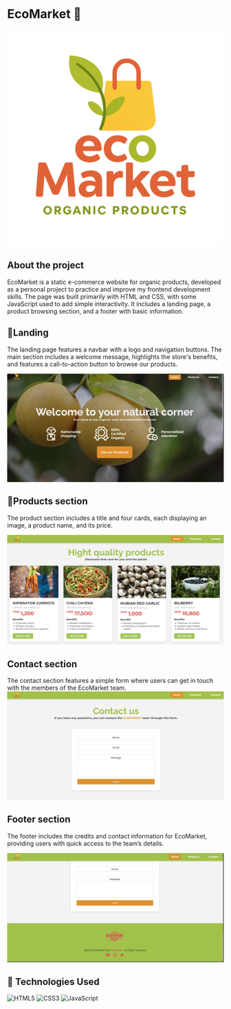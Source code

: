 # EcoMarket 🌿
<p align="center">
  <img src="EM-logo.png" alt="Preview" width="600"/>
</p>

## About the project
EcoMarket is a static e-commerce website for organic products, developed as a personal project to practice and improve my frontend development skills. The page was built primarily with HTML and CSS, with some JavaScript used to add simple interactivity. It includes a landing page, a product browsing section, and a footer with basic information.

## 🍋Landing
The landing page features a navbar with a logo and navigation buttons. The main section includes a welcome message, highlights the store's benefits, and features a call-to-action button to browse our products.

![landing page](landing.png) 

## 🌿Products section
The product section includes a title and four cards, each displaying an image, a product name, and its price.

![products section](products.png)

## Contact section
The contact section features a simple form where users can get in touch with the members of the EcoMarket team.
![contact form](contact.png)

## Footer section
The footer includes the credits and contact information for EcoMarket, providing users with quick access to the team’s details.

![footer](footer.png)

## 🚀 Technologies Used

![HTML5](https://img.shields.io/badge/HTML5-E34F26?style=for-the-badge&logo=html5&logoColor=white)
![CSS3](https://img.shields.io/badge/CSS3-1572B6?style=for-the-badge&logo=css3&logoColor=white)
![JavaScript](https://img.shields.io/badge/JavaScript-F7DF1E?style=for-the-badge&logo=javascript&logoColor=black)
